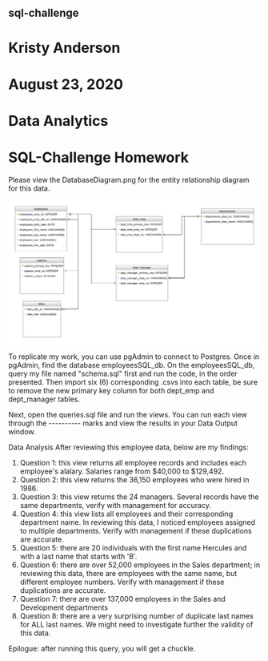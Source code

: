 ## sql-challenge
# Kristy Anderson
# August 23, 2020
# Data Analytics
# SQL-Challenge Homework

Please view the DatabaseDiagram.png for the entity relationship diagram for this data.

![GitHub Logo](EmployeeSQL/DatabaseDiagram.png)

To replicate my work, you can use pgAdmin to connect to Postgres. Once in pgAdmin, find the database employeesSQL_db.
On the employeesSQL_db, query my file named "schema.sql" first and run the code, in the order presented.
Then import six (6) corresponding .csvs into each table, be sure to remove the new primary key column for both dept_emp and dept_manager tables.

Next, open the queries.sql file and run the views.
You can run each view through the ---------- marks and view the results in your Data Output window.

Data Analysis
After reviewing this employee data, below are my findings:
1. Question 1: this view returns all employee records and includes each employee's alalary. Salaries range from $40,000 to $129,492.
1. Question 2: this view returns the 36,150 employees who were hired in 1986.
1. Question 3: this view returns the 24 managers. Several records have the same departments, verify with management for accuracy.
1. Question 4: this view lists all employees and their corresponding department name. In reviewing this data, I noticed employees assigned to multiple departments. Verify with management if these duplications are accurate.
1. Question 5: there are 20 individuals with the first name Hercules and with a last name that starts with 'B'.
1. Question 6: there are over 52,000 employees in the Sales department; in reviewing this data, there are employees with the same name, but different employee numbers. Verify with management if these duplications are accurate.
1. Question 7: there are over 137,000 employees in the Sales and Development departments
1. Question 8: there are a very surprising number of duplicate last names for ALL last names. We might need to investigate further the validity of this data.

Epilogue: after running this query, you will get a chuckle.
